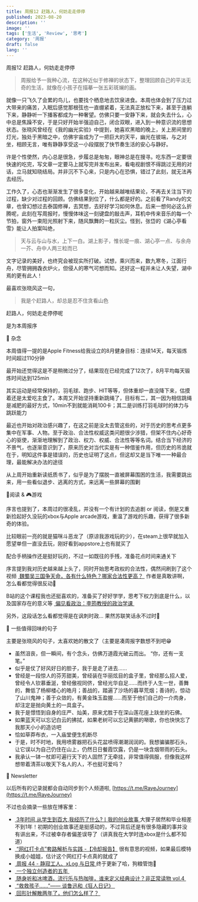 ```yaml
---
title: 周报12 赶路人，何妨走走停停
published: 2023-08-20
description: ''
image: ''
tags: ['生活', 'Review', '思考']
category: '周报'
draft: false
lang: ''
---
```

 周报12 赶路人，何妨走走停停


<!-- ![Group 1 (2)](./attachments/bafybeiazt6cds6wmhguttsc34ifnzfhn676ehn7mevcptfjv7xduwvn4wm.png) -->


> 周报给予一我种心流，在这种近似于修禅的状态下，整理回顾自己的平淡无奇的生活，就像在小孩子在描摹一张五彩斑斓的画。

就像一只飞久了会累的鸟儿，也要找个栖息地去饮泉进食。本周也体会到了压力过大带来的痛苦，入眠后感觉那根弦也一直绷紧着，无法真正放松下来，甚至于连躺下来，静静听一下播客都成为一种奢望。仿佛只要一安静下来，就会失去什么，心中总是焦躁不安，于是只好开始半强迫自己，闭合双眼，进入到一种意识流的思想状态。张晓风曾经在《我的幽光实验》中提到，她喜欢黑暗的晚上，关上房间里的灯光，独处于黑暗之中，仿佛宇宙成为了一把巨大的天平，幽光在彼端，与之对坐，相顾无言，唯有静静享受这一小段摆脱了快节奏生活的安心与静好。

许是个性使然，内心总是很急，步履总是匆匆，眼神总是在搜寻。吃东西一定要很快速的吃完，写文章一定要马上就写完并发布出来，看电视剧恨不得跳过无用的对话，立马就知晓结局。并非沉不下心来，只是内心在恐惧，错过了此刻，就无法再去经历。

工作久了，心态也渐渐发生了很多变化，开始越来越唯结果论，不再去关注当下的过程，缺少对过程的回顾。仿佛结果到位了，什么都是好的。之前看了Randy的文章，也曾幻想过去泰国修禅，去冥想，去好好学习如何休息。后来一想何必这么折腾呢，此刻在写周报时，慢慢体味这一刻键盘的敲击声，耳机中传来音乐的每一个节拍，窗外一束阳光照射下来，随风飘舞的一粒灰尘。怪到，张岱的《湖心亭看雪》能让人拍案叫绝，

> 天与云与山与水，上下一白。湖上影子，惟长堤一痕、湖心亭一点、与余舟一芥、舟中人两三粒而已

文字记录的美好，也终究会被现实所打破。试想，乘兴而来，数九寒冬，江面行舟，尽管拥拥毳衣炉火，但侵人的寒气可想而知。还好这一程并未让人失望，湖中焉的更有此人！

最喜欢张晓风这一句，

> 我是个赶路人，却总是忍不住贪看山色

赶路人，何妨走走停停呢

是为本周报序

 💭 杂念 

本周值得一提的是Apple Fitness给我设立的8月健身目标：连续14天，每天锻炼时间超过110分钟

最开始还觉得这是不是稍微过分了，结果现在已经完成了12次了，8月平均每天锻炼时间达到125min


<!-- ![telegram-cloud-photo-size-5-6273911084821886817-y](./attachments/bafkreictg7o5nt4lftetzz43kza32ot2js5vsr3fl2m32pg56rlh5gmfia.jpeg) -->



其实运动是经常保持的，羽毛球、跑步、HIT等等，但体重却一直没降下来，估摸着还是太爱吃主食了。本周又开始坚持重新跳绳了，目标有二，其一因为相信跳绳是减肥的最好方式，10min不到就能消耗100卡；其二是训练打羽毛球时的体力与跳跃能力

最近也开始对政治感兴趣了，在这之前是没太去管这些的，对于历史的思考点更多集中在军事、人物。至于政治、合法性权威这类问题很少涉猎，但架不住内心好奇心的驱使，渐渐地理解到了政治、权力、权威、合法性等等名词。结合当下经济的不景气，也逐渐意识到了，原来历史对当代实是有一种借鉴作用，但历史的吊诡就在于，明知这件事是错误的，历史也证明了这点，但这却又是当下唯一一种最合理，最能解决办法的途径

从上周开始重新读纸质书了，似乎是为了摆脱一直被屏幕围困的生活，我需要跳出来，用一些看似退步、逃离的方式，来远离一些屏幕的围剿


  📖阅读 & 🎮游戏

序言也提到了，本周过的很凌乱，并没有一个有计划的去追剧 or 阅读，倒是又重新捡起好久没玩的xbox与Apple arcade游戏，重温了游戏的乐趣，获得了很多新奇的体验。

比较眼前一亮的就是猫咪斗恶龙了（原谅我游戏玩的少），在steam上很早就加入愿望单但一直没去玩，刚好看到appstore上也有就买了

配合手柄操作还是挺好玩的，不过一如既往的手残，准备花点时间来通关下


<!-- ![DraggedImage](./attachments/bafkreihla5mpesbifbjvkbu3don6jkll35qw3bp5wigjs7vseyhfgjbm2y.jpeg) -->


序言提到我对历史越来越上头了，同时开始思考政权的合法性，偶然间刷到了这个视频
[ 魏蜀吴三国争天命，各有什么特色？哪家合法性更高？ ](https://www.bilibili.com/video/BV1YX4y1x7ax/?spm_id_from=333.1007.top_right_bar_window_history.content.click&vd_source=15a2dc392ee5cfd2402320bee219d8e3)
作者是真敢讲啊，怎么看都觉得很反动🐶

B站的这个课程我也还挺喜欢的，准备买了好好学学，思考下权力到底是什么，以及国家存在的意义等
[ 偏见看政治：李筠教授的政治学课 ](https://www.bilibili.com/cheese/play/ep65845?t=66&csource=common_hp_history_null)

另外，这段话怎么看都觉得是在讽刺时政… 果然苏联笑话永不过时🤣


<!-- ![DraggedImage-1](./attachments/bafybeiemvyhqnq73j6suagugtqik5wgelyo2os62tt2wpov2vlkcaodaeq.png) -->


 📝 一些值得回味的句子

主要是张晓风的句子，太喜欢她的散文了（主要是凑周报字数想不到吧😁

- 虽然沮丧，但一瞬间，有个念头，仿佛万道霞光破云而出。 “你，还有一支笔。”
- 似乎是仗了好风好日的胆子，我于是走了进去……
- 曾经是一段惊人的芬芳甜美，曾经装在华丽炫目的盒子里，曾经那么招人爱，曾经令人钦慕垂涎，曾经傲视同侪，曾经光华自足……而终于人生一世，善舞的，舞低了杨柳楼心的皓月；善战的，踏遍了沙场的暮草荒烟；善诗的，惊动了山川鬼神；善于众敛的，有黄金珠玉盈握……而至于他们自己的一介肉身，却注定是抛向黄土的一具盒子。
- 我于是憬悟到自身的庄严、灿美，原来尤胜于在深山莲花座上趺坐的石佛。
- 如果蓝天可以忘记白云的拂拭，如果老树可以忘记黄鹂的啭歌，你也快快忘了我那天小小的造访吧
- 恰如草莽布衣，一入庙堂便生机断尽
- 于是，时不时地，我用喷雾器把石头花盆喷得潮潮润润的。我想骗骗那石头，让它误以为自己仍住在山上，仍然日日餐霞饮露，仍是一块含烟带雨的石头。
- 我承认一钵一杖即可遍行天下的人固然了无牵挂，非常值得佩服，但像我这样想带着清茶以敬天下名人的人，不也挺可爱吗？




 📮 Newsletter

以后所有的记录就都会自动同步到个人频道啦, [https://t.me/RayeJourney](https://t.me/RayeJourney)

不过也会摘录一些放在博客里：
- [ 3年时间,从学生到百大,我经历了什么?丨我的创业故事 ](https://www.bilibili.com/video/BV1bj411B7xe/?spm_id_from=333.999.0.0)大狸子居然和毕业相差不到1年！初期的创业故事还是挺感动的，不过背后还是有很多隐藏的事并没有讲出来，不过被幸存者偏差误导了（讲真我在大学时连xbox是什么都不知道）
- [ “网红打卡点”套路解析与实践 -【冷却报告】](https://www.bilibili.com/video/BV12h4y1r7C5/?spm_id_from=333.999.0.0) 很有意思的视频，如果最后模特换成小姐姐，估计这个网红打卡点真的就成了
- [ 周报 44 - 静寂工人、xLog 与日常 ](https://www.pseudoyu.com/zh/2023/08/15/weekly_review_20230815/)终于更新了哈，狗粮管饱🐶
- [ 一个独立创造者的五年 ](https://mp.weixin.qq.com/s?__biz=MjM5OTg2MzE4Mg==&mid=2257483855&idx=1&sn=012da42659d465e1ebcb0adcd148dd42&chksm=a44e2eae9339a7b8d248bbd2bdb1b3640864e040900c63d71d001a35eb6833f52f9a586e4917rd)
- [ 随身听和冰啤酒，流行乐与热咖啡，谁来定义经典设计？非正常读物 vol.4 ](https://suithink.me/2023/08/13/%e9%9a%8f%e8%ba%ab%e5%90%ac%e5%92%8c%e5%86%b0%e5%95%a4%e9%85%92%ef%bc%8c%e6%b5%81%e8%a1%8c%e4%b9%90%e4%b8%8e%e7%83%ad%e5%92%96%e5%95%a1%ef%bc%8c%e8%b0%81%e6%9d%a5%e5%ae%9a%e4%b9%89%e7%bb%8f%e5%85%b8/)
- [ “救救孩子……”—— 谈鲁迅和《狂人日记》 ](https://blog.aeilot.top/2023/08/09/kuangrenriji/index.html)
- [ 回形针解散两年了，他们怎么样了？ ](https://matters.town/@amateurs/404541-%E5%9B%9E%E5%BD%A2%E9%92%88%E8%A7%A3%E6%95%A3%E4%B8%A4%E5%B9%B4%E4%BA%86-%E4%BB%96%E4%BB%AC%E6%80%8E%E4%B9%88%E6%A0%B7%E4%BA%86-bafybeifvvbkdcloazpuetjghzry7i2guljtqwnak6rfuiyas2v6uggr7gm)



[]()